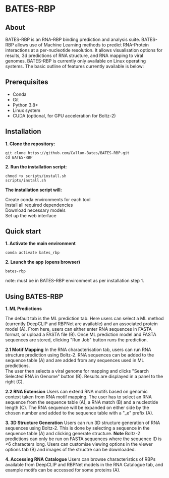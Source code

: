 # BATES-RBP

## About

BATES-RBP is an RNA-RBP binding prediction and analysis suite.  BATES-RBP allows use of Machine Learning methods to predict RNA-Protein interactions at a per-nucleotide resolution.  It allows visualisation options for results, 3d predictions of RNA structure, and RNA mapping to viral genomes.  BATES-RBP is currently only available on Linux operating systems.
The basic outline of features currently available is below:



## Prerequisites

- Conda 
- Git
- Python 3.8+
- Linux system
- CUDA (optional, for GPU acceleration for Boltz-2)


## Installation

**1. Clone the repository:**
```
git clone https://github.com/Callum-Bates/BATES-RBP.git
cd BATES-RBP
```

**2. Run the installation script:**
```
chmod +x scripts/install.sh
scripts/install.sh
```

**The installation script will:**

Create conda environments for each tool <br>
Install all required dependencies <br>
Download necessary models <br>
Set up the web interface <br>



## Quick start

**1. Activate the main environment**
```
conda activate bates_rbp
```

**2. Launch the app (opens browser)**

```
bates-rbp
```
note: must be in BATES-RBP environment as per installation step 1.



## Using BATES-RBP

**1. ML Predictions**

The default tab is the ML prediction tab.  Here users can select a ML method (currently DeepCLIP and RBPNet are available) and an associated protein model (A).
From here, users can either enter RNA sequences in FASTA format, or upload a FASTA file (B).  Once ML prediction model and FASTA sequences are stored, clicking "Run Job" button runs the prediction.


**2.1 Motif Mapping**
In the RNA characterisation tab, users can run RNA structure prediction using Boltz-2.  RNA sequences can be added to the sequence table (A) and are added from any sequences used in ML predictions.  
The user then selects a viral genome for mapping and clicks "Search Selected RNA in Genome" button (B).  Results are displayed in a panel to the right (C).

**2.2 RNA Extension**
Users can extend RNA motifs based on genomic context taken from RNA motif mapping.  The user has to select an RNA sequence from the sequence table (A), a RNA match (B) and a nucleotide length (C).  The RNA sequence will be expanded on either side by the chosen number and added to the sequence table with a "_e" prefix (A).


**3. 3D Structure Generation**
Users can run 3D structure generation of RNA sequences using Boltz-2. This is done by selecting a sequence in the sequence table (A) and clicking generate structure.
**Note** Boltz-2 predictions can only be run on FASTA sequences where the sequence ID is <6 characters long.
Users can customise viewing options in the viewer options tab (B) and images of the structre can be downloaded.


**4. Accessing RNA Catalogue**
Users can browse characteristics of RBPs available from DeepCLIP and RBPNet models in the RNA Catalogue tab, and example motifs can be accessed for some proteins (A).



